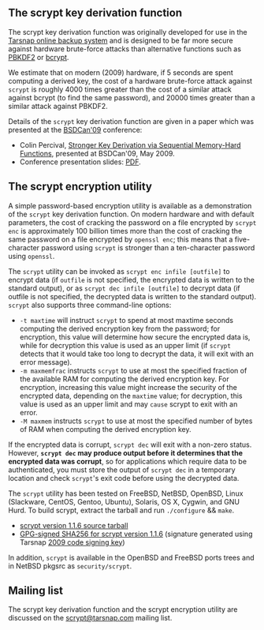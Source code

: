 The scrypt key derivation function
----------------------------------


The scrypt key derivation function was originally developed for use in the
[Tarsnap online backup system](http://www.tarsnap.com/index.html) and is
designed to be far more secure against hardware brute-force attacks than
alternative functions such as [PBKDF2](http://en.wikipedia.org/wiki/PBKDF2) or
[bcrypt](http://www.openbsd.org/papers/bcrypt-paper.ps).

We estimate that on modern (2009) hardware, if 5 seconds are spent computing a
derived key, the cost of a hardware brute-force attack against `scrypt` is
roughly 4000 times greater than the cost of a similar attack against bcrypt (to
find the same password), and 20000 times greater than a similar attack against
PBKDF2.

Details of the `scrypt` key derivation function are given in a paper which was
presented at the [BSDCan'09](http://www.bsdcan.org/2009/) conference:

* Colin Percival, [Stronger Key Derivation via Sequential Memory-Hard
  Functions](http://www.tarsnap.com/scrypt/scrypt.pdf), presented at BSDCan'09,
  May 2009.
* Conference presentation slides:
  [PDF](http://www.tarsnap.com/scrypt/scrypt-slides.pdf).


The scrypt encryption utility
-----------------------------

A simple password-based encryption utility is available as a demonstration of
the `scrypt` key derivation function. On modern hardware and with default
parameters, the cost of cracking the password on a file encrypted by `scrypt
enc` is approximately 100 billion times more than the cost of cracking the same
password on a file encrypted by `openssl enc`; this means that a five-character
password using `scrypt` is stronger than a ten-character password using
`openssl`.

The `scrypt` utility can be invoked as `scrypt enc infile [outfile]` to encrypt
data (if `outfile` is not specified, the encrypted data is written to the
standard output), or as `scrypt dec infile [outfile]` to decrypt data (if
outfile is not specified, the decrypted data is written to the standard
output). `scrypt` also supports three command-line options:

* `-t maxtime` will instruct `scrypt` to spend at most maxtime seconds
  computing the derived encryption key from the password; for encryption, this
  value will determine how secure the encrypted data is, while for decryption
  this value is used as an upper limit (if `scrypt` detects that it would take
  too long to decrypt the data, it will exit with an error message).
* `-m maxmemfrac` instructs `scrypt` to use at most the specified fraction of
  the available RAM for computing the derived encryption key. For encryption,
  increasing this value might increase the security of the encrypted data,
  depending on the `maxtime` value; for decryption, this value is used as an
  upper limit and may `cause` scrypt to exit with an error.
* `-M maxmem` instructs `scrypt` to use at most the specified number of bytes
  of RAM when computing the derived encryption key.

If the encrypted data is corrupt, `scrypt dec` will exit with a non-zero
status.  However, **`scrypt dec` may produce output before it determines that
the encrypted data was corrupt**, so for applications which require data to be
authenticated, you must store the output of `scrypt dec` in a temporary
location and check `scrypt`'s exit code before using the decrypted data.

The `scrypt` utility has been tested on FreeBSD, NetBSD, OpenBSD, Linux
(Slackware, CentOS, Gentoo, Ubuntu), Solaris, OS X, Cygwin, and GNU Hurd. To
build scrypt, extract the tarball and run `./configure` && `make`.

* [scrypt version 1.1.6 source
  tarball](http://www.tarsnap.com/scrypt/scrypt-1.1.6.tgz)
* [GPG-signed SHA256 for scrypt version
  1.1.6](http://www.tarsnap.com/scrypt/scrypt-sigs-1.1.6.asc) (signature
  generated using Tarsnap [2009 code signing
  key](http://www.tarsnap.com/tarsnap-signing-key-2009.asc))

In addition, `scrypt` is available in the OpenBSD and FreeBSD ports trees and
in NetBSD pkgsrc as `security/scrypt`.


Mailing list
------------

The scrypt key derivation function and the scrypt encryption utility are
discussed on the <scrypt@tarsnap.com> mailing list.

